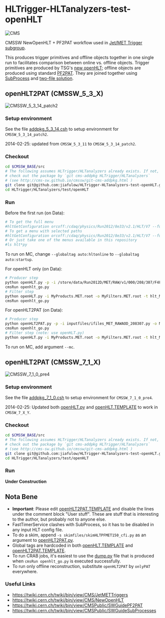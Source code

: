 HLTrigger-HLTanalyzers-test-openHLT
===================================

![CMS](http://jiafulow.github.io/VHbbAnalysis/css/CMS-BW-128x128.gif)

CMSSW NewOpenHLT + PF2PAT workflow used in [Jet/MET Trigger subgroup](https://twiki.cern.ch/twiki/bin/view/CMS/JetMETTriggers).

This produces trigger primitives and offline objects together in one single run to facilitates comparison between online vs. offline objects. Trigger primitives are produced by TSG's [new openHLT](https://twiki.cern.ch/twiki/bin/view/CMS/NewOpenHLT); offline objects are produced using standard [PF2PAT](https://twiki.cern.ch/twiki/bin/view/CMSPublic/SWGuidePF2PAT). They are joined together using [SubProcess](https://twiki.cern.ch/twiki/bin/view/CMSPublic/SWGuideSubProcesses) and [two-file solution](https://twiki.cern.ch/twiki/bin/view/CMSPublic/SWGuidePoolInputSources#Example_5_Merging_files_with_dif).


openHLT2PAT (CMSSW_5_3_X)
-------------------------
![CMSSW_5_3_14_patch2](http://img.shields.io/badge/cmssw-v5.3.14--patch.2-blue.svg)

### Setup environment

See the file [addpkg_5_3_14.csh](addpkg_5_3_14.csh) to setup environment for `CMSSW_5_3_14_patch2`.

2014-02-25: updated from `CMSSW_5_3_11` to `CMSSW_5_3_14_patch2`.

### Checkout

```sh
cd $CMSSW_BASE/src
# The following assumes HLTrigger/HLTanalyzers already exists. If not,
# check out the package by `git cms-addpkg HLTrigger/HLTanalyzers`
# (see http://cms-sw.github.io/cmssw/git-cms-addpkg.html )
git clone git@github.com:jiafulow/HLTrigger-HLTanalyzers-test-openHLT.git HLTrigger/HLTanalyzers/test/openHLT
cd HLTrigger/HLTanalyzers/test/openHLT
```

### Run

Before the first run (on Data):
```sh
# To get the full menu
#hltGetConfiguration orcoff:/cdaq/physics/Run2012/8e33/v2.1/HLT/V7 --full --offline --data --no-output --process TEST --globaltag auto:hltonline > hlt.py
# To get a menu with selected paths
#hltGetConfiguration orcoff:/cdaq/physics/Run2012/8e33/v2.1/HLT/V7 --full --offline --data --no-output --process TEST --globaltag auto:hltonline --path HLT_PFMET150_v7 > hlt_PFMET150.py
# Or just take one of the menus available in this repository
#ls hlt*py
```

To run on MC, change `--globaltag auto:hltonline` to `--globaltag auto:startup`.

For openHLT only (on Data):
```sh
# Producer step
python openHLT.py -p -i /store/data/Run2012D/MET/RAW/v1/000/208/307/F4F98F29-9E3A-E211-8A78-003048F1C420.root -o MyProducts.MET.root -t hlt_MET.py -n 1000
cmsRun openhlt_go.py
# Filter step
python openHLT.py -i MyProducts.MET.root -o MyFilters.MET.root -t hlt_MET.py -n 1000
cmsRun openhlt_go.py
```

For openHLT2PAT (on Data):
```sh
# Producer step
python openHLT2PAT.py -p -i inputfiles/ifiles_MET_RAWAOD_208307.py -o MyProducts.MET.root -t hlt_MET.py -n 1000
cmsRun openhlt_go.py
# Filter step (note: use openHLT.py)
python openHLT.py -i MyProducts.MET.root -o MyFilters.MET.root -t hlt_MET.py -n 1000
```

To run on MC, add argument `--mc`.


openHLT2PAT (CMSSW_7_1_X)
-------------------------
![CMSSW_7_1_0_pre4](http://img.shields.io/badge/cmssw-v7.1.0--pre.4-blue.svg)

### Setup environment

See the file [addpkg_7_1_0.csh](addpkg_7_1_0.csh) to setup environment for `CMSSW_7_1_0_pre4`.

2014-02-25: Updated both [openHLT.py](openHLT.py) and [openHLT.TEMPLATE](openHLT.TEMPLATE) to work in `CMSSW_7_X_Y`.

### Checkout

```sh
cd $CMSSW_BASE/src
# The following assumes HLTrigger/HLTanalyzers already exists. If not,
# check out the package by `git cms-addpkg HLTrigger/HLTanalyzers`
# (see http://cms-sw.github.io/cmssw/git-cms-addpkg.html )
git clone git@github.com:jiafulow/HLTrigger-HLTanalyzers-test-openHLT.git HLTrigger/HLTanalyzers/test/openHLT
cd HLTrigger/HLTanalyzers/test/openHLT
```

### Run

  **Under Construction**


## Nota Bene

- **Important**: Please edit [openHLT2PAT.TEMPLATE](openHLT2PAT.TEMPLATE) and disable the lines under the comment block "User stuff". These are stuff that is interesting to the author, but probably not to anyone else.
- FastTimerService clashes with SubProcess, so it has to be disabled in any input HLT config file.
- To do a skim, append `-s skimfiles/skimHLTPFMET150_cfi.py` as an argument to [openHLT2PAT.py](openHLT2PAT.py).
- Global tags are hardcoded in both [openHLT.TEMPLATE](openHLT.TEMPLATE) and [openHLT2PAT.TEMPLATE](openHLT2PAT.TEMPLATE).
- To run CRAB jobs, it's easiest to use the [dump.py](dump.py) file that is produced when `cmsRun openhlt_go.py` is executed successfully.
- To run only offline reconstruction, substitute `openHLT2PAT` by `onlyPAT` everywhere.

### Useful Links

- https://twiki.cern.ch/twiki/bin/view/CMS/JetMETTriggers
- https://twiki.cern.ch/twiki/bin/view/CMS/NewOpenHLT
- https://twiki.cern.ch/twiki/bin/view/CMSPublic/SWGuidePF2PAT
- https://twiki.cern.ch/twiki/bin/view/CMSPublic/SWGuideSubProcesses

